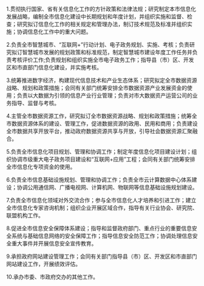 1.贯彻执行国家、省有关信息化工作的方针政策和法律法规；研究制定本市信息化发展战略，编制全市信息化建设中长期规划和年度计划，并组织实施和监督、检查；研究拟订信息化工作的相关规定和管理办法，制订技术规范及标准并组织实施；协调信息化工作中的重大问题。

2.负责全市智慧城市、“互联网+”行动计划、电子政务规划、实施、考核；负责研究拟订智慧城市发展的规划政策和标准规范，制定智慧城市建设年度工作任务并负责考核评价工作;负责规划和组织实施全市电子政务工作；指导县（市）区、开发区和市直部门信息化建设，并实施考核。

3.统筹推进数字经济，构建现代信息技术和产业生态体系；研究拟定全市数据资源战略、规划和政策措施；会同有关部门统筹安排全市数据资源产业发展资金的使用；负责以大数据为引领的信息产业行业管理；负责对市大数据资产运营公司的业务指导、监督与考核。

4.主管全市数据资源工作，研究拟订全市数据资源战略、规划和政策措施；统筹全市数据资源体系的建设、管理工作，促进数据资源的政用、民用和商用；负责建设全市数据共享开放平台，推动政府数据资源共享与开放，引导社会数据资源汇聚融合。

5.负责全市信息化项目规划、管理和协调工作；制定年度信息化项目建设计划；组织协调市级重大电子政务项目建设和“互联网+应用”工程；会同有关部门统筹安排全市信息化专项资金的使用。

6.负责全市信息基础设施规划、管理和协调工作；负责全市云计算数据中心体系建设；协调公用通信网、广播电视网、计算机网、物联网等信息基础设施规划建设。

7.负责全市信息化领域对外交流合作；参与全市信息化人才培养和引进工作；建立全市信息化专家咨询机制；组织企业开展区域合作，指导有关行业协会、研究院、联盟机构工作。

8.促进全市信息安全保障体系建设；指导和监督政府部门、重点行业的重要信息安全系统与基础信息网络的安全保障工作；指导信息安全防范工作；协调处理信息安全重大事件并开展信息安全宣传教育。

9.承担政府网站建设管理工作；会同有关部门指导县（市）区、开发区和市直部门网站建设工作，开展绩效评估。

10.承办市委、市政府交办的其他工作。